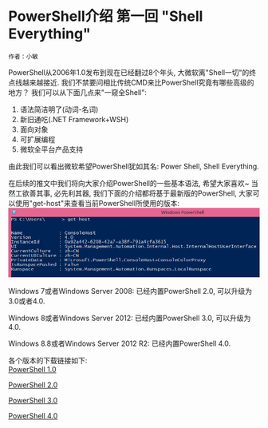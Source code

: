 # PowerShell介绍 第一回 "Shell Everything"
    作者：小敏

PowerShell从2006年1.0发布到现在已经翻过8个年头, 大微软离"Shell一切"的终点线越来越接近. 我们不禁要问相比传统CMD来比PowerShell究竟有哪些高级的地方？ 我们可以从下面几点来"一窥全Shell":

1. 语法简洁明了(动词-名词)
2. 新旧通吃(.NET Framework+WSH)
3. 面向对象
4. 可扩展编程
5. 微软全平台产品支持

由此我们可以看出微软希望PowerShell犹如其名: Power Shell, Shell Everything.

在后续的推文中我们将向大家介绍PowerShell的一些基本语法, 希望大家喜欢~ 当然工欲善其事, 必先利其器, 我们下面的介绍都将基于最新版的PowerShell, 大家可以使用"get-host"来查看当前PowerShell所使用的版本:
![](imgs/20150708.png)

Windows 7或者Windows Server 2008: 已经内置PowerShell 2.0, 可以升级为3.0或者4.0.

Windows 8或者Windows Server 2012: 已经内置PowerShell 3.0, 可以升级为4.0.

Windows 8.8或者Windows Server 2012 R2: 已经内置PowerShell 4.0.

各个版本的下载链接如下:     
[PowerShell 1.0](http://www.microsoft.com/zh-cn/download/details.aspx?id=9591 "PowerShell 1.0")

[PowerShell 2.0](http://www.microsoft.com/zh-CN/download/details.aspx?id=9864 "PowerShell 2.0")

[PowerShell 3.0](http://www.microsoft.com/en-us/download/details.aspx?id=34595 "PowerShell 3.0")

[PowerShell 4.0](http://www.microsoft.com/zh-CN/download/details.aspx?id=40855 "PowerShell 4.0")
